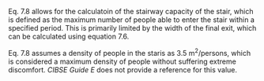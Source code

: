 Eq. 7.8 allows for the calculatoin of the stairway capacity
of the stair, which is defined as the maximum number of people able
to enter the stair within a specified period. This is primarily limited
by the width of the final exit, which can be calculated using
equation 7.6.

Eq. 7.8 assumes a density of people in the staris as 3.5
m$^2$/persons, which is considered a maximum density of
people without suffering extreme discomfort. _CIBSE Guide E_ does
not provide a reference for this value.